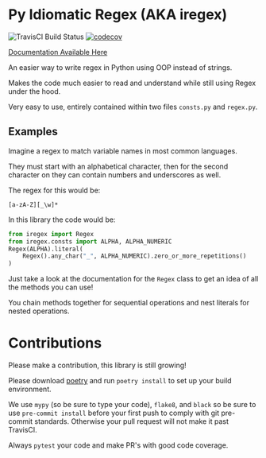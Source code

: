 # Py Idiomatic Regex (AKA iregex)

![TravisCI Build Status](https://travis-ci.com/ryanpeach/py_idiomatic_regex.svg?branch=master)
[![codecov](https://codecov.io/gh/ryanpeach/py_idiomatic_regex/branch/master/graph/badge.svg)](https://codecov.io/gh/ryanpeach/py_idiomatic_regex)

[Documentation Available Here](https://ryanpeach.github.com/py_idiomatic_regex)

An easier way to write regex in Python using OOP instead of strings.

Makes the code much easier to read and understand while still using Regex under the hood.

Very easy to use, entirely contained within two files `consts.py` and `regex.py`.

## Examples

Imagine a regex to match variable names in most common languages.

They must start with an alphabetical character, then for the second character on they can contain numbers and underscores as well.

The regex for this would be:

`[a-zA-Z][_\w]*`

In this library the code would be:

```python
from iregex import Regex
from iregex.consts import ALPHA, ALPHA_NUMERIC
Regex(ALPHA).literal(
    Regex().any_char("_", ALPHA_NUMERIC).zero_or_more_repetitions()
)
```

Just take a look at the documentation for the `Regex` class to get an idea of all the methods you can use!

You chain methods together for sequential operations and nest literals for nested operations.

# Contributions

Please make a contribution, this library is still growing!

Please download [poetry](https://python-poetry.org/) and run `poetry install` to set up your build environment.

We use `mypy` (so be sure to type your code), `flake8`, and `black` so be sure to use `pre-commit install` before your first push to comply with git pre-commit standards. Otherwise your pull request will not make it past TravisCI.

Always `pytest` your code and make PR's with good code coverage.
